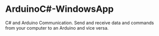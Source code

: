 # ArduinoC#-WindowsApp
C# and Arduino Communication. Send and receive data and commands from your computer to an Arduino and vice versa.
